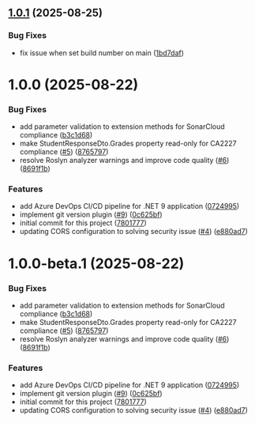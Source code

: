 ## [1.0.1](https://github.com/henriquedesouzacarvalho/StudentGradesAPI/compare/v1.0.0...v1.0.1) (2025-08-25)


### Bug Fixes

* fix issue when set build number on main ([1bd7daf](https://github.com/henriquedesouzacarvalho/StudentGradesAPI/commit/1bd7dafb7752b84b29cc67d92e89359a7cb7da12))

# 1.0.0 (2025-08-22)


### Bug Fixes

* add parameter validation to extension methods for SonarCloud compliance ([b3c1d68](https://github.com/henriquedesouzacarvalho/StudentGradesAPI/commit/b3c1d68df3f5204990a16317cfea27ffd35c49a8))
* make StudentResponseDto.Grades property read-only for CA2227 compliance ([#5](https://github.com/henriquedesouzacarvalho/StudentGradesAPI/issues/5)) ([8765797](https://github.com/henriquedesouzacarvalho/StudentGradesAPI/commit/8765797c3c3ae0e08701a098bf24a3dbdbc7b9af))
* resolve Roslyn analyzer warnings and improve code quality ([#6](https://github.com/henriquedesouzacarvalho/StudentGradesAPI/issues/6)) ([8691f1b](https://github.com/henriquedesouzacarvalho/StudentGradesAPI/commit/8691f1b633917dfed0d10099168d35f873f89eff))


### Features

* add Azure DevOps CI/CD pipeline for .NET 9 application ([0724995](https://github.com/henriquedesouzacarvalho/StudentGradesAPI/commit/0724995941bf06fc05889180b05474d0b156d602))
* implement git version plugin ([#9](https://github.com/henriquedesouzacarvalho/StudentGradesAPI/issues/9)) ([0c625bf](https://github.com/henriquedesouzacarvalho/StudentGradesAPI/commit/0c625bf0e860f8efaee1080e4a6bf97461717f0e))
* initial commit for this project ([7801777](https://github.com/henriquedesouzacarvalho/StudentGradesAPI/commit/7801777262290ec70647f47b4d45c9ffe95718ed))
* updating CORS configuration to solving security issue ([#4](https://github.com/henriquedesouzacarvalho/StudentGradesAPI/issues/4)) ([e880ad7](https://github.com/henriquedesouzacarvalho/StudentGradesAPI/commit/e880ad712140ac24e0f6f61b7ff56ba989af0004))

# 1.0.0-beta.1 (2025-08-22)


### Bug Fixes

* add parameter validation to extension methods for SonarCloud compliance ([b3c1d68](https://github.com/henriquedesouzacarvalho/StudentGradesAPI/commit/b3c1d68df3f5204990a16317cfea27ffd35c49a8))
* make StudentResponseDto.Grades property read-only for CA2227 compliance ([#5](https://github.com/henriquedesouzacarvalho/StudentGradesAPI/issues/5)) ([8765797](https://github.com/henriquedesouzacarvalho/StudentGradesAPI/commit/8765797c3c3ae0e08701a098bf24a3dbdbc7b9af))
* resolve Roslyn analyzer warnings and improve code quality ([#6](https://github.com/henriquedesouzacarvalho/StudentGradesAPI/issues/6)) ([8691f1b](https://github.com/henriquedesouzacarvalho/StudentGradesAPI/commit/8691f1b633917dfed0d10099168d35f873f89eff))


### Features

* add Azure DevOps CI/CD pipeline for .NET 9 application ([0724995](https://github.com/henriquedesouzacarvalho/StudentGradesAPI/commit/0724995941bf06fc05889180b05474d0b156d602))
* implement git version plugin ([#9](https://github.com/henriquedesouzacarvalho/StudentGradesAPI/issues/9)) ([0c625bf](https://github.com/henriquedesouzacarvalho/StudentGradesAPI/commit/0c625bf0e860f8efaee1080e4a6bf97461717f0e))
* initial commit for this project ([7801777](https://github.com/henriquedesouzacarvalho/StudentGradesAPI/commit/7801777262290ec70647f47b4d45c9ffe95718ed))
* updating CORS configuration to solving security issue ([#4](https://github.com/henriquedesouzacarvalho/StudentGradesAPI/issues/4)) ([e880ad7](https://github.com/henriquedesouzacarvalho/StudentGradesAPI/commit/e880ad712140ac24e0f6f61b7ff56ba989af0004))
